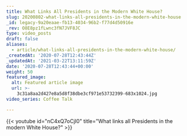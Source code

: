 ```yaml
---
title: What Links All Presidents in the Modern White House?
slug: 20200802-what-links-all-presidents-in-the-modern-white-house
_id: legacy-9a20eaae-fb13-4034-96b2-f77d4d50916e
_rev: O8E8pz1fLwnc3fN7JVF8JC
type: video_posts
draft: false
aliases:
  - article/what-links-all-presidents-in-the-modern-white-house/
_createdAt: '2020-07-28T12:43:44Z'
_updatedAt: '2021-03-22T13:11:59Z'
date: '2020-07-28T12:43:44+00:00'
weight: 50
featured_image:
  alt: Featured article image
  url: >-
    3c31a8aa2d427e8a5d8f38dbe3cf971e53732399-683x1024.jpg
video_series: Coffee Talk

---
```

{{< youtube id="nC4xQ7oCjI0" title="What links all Presidents in the modern White House?" >}}